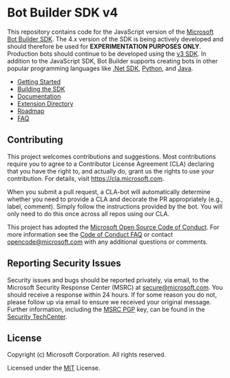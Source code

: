 # Bot Builder SDK v4
This repository contains code for the JavaScript version of the [Microsoft Bot Builder SDK](https://github.com/Microsoft/BotBuilder). The 4.x version of the SDK is being actively developed and should therefore be used for **EXPERIMENTATION PURPOSES ONLY**. Production bots should continue to be developed using the [v3 SDK](https://github.com/Microsoft/BotBuilder/tree/master/Node). In addition to the JavaScript SDK, Bot Builder supports creating bots in other popular programming languages like [.Net SDK](https://github.com/Microsoft/botbuilder-dotnet), [Python](https://github.com/Microsoft/botbuilder-python), and [Java](https://github.com/Microsoft/botbuilder-java).

- [Getting Started](https://github.com/Microsoft/botbuilder-js/wiki#getting-started)
- [Building the SDK](https://github.com/Microsoft/botbuilder-js/wiki/Building-the-SDK)
- [Documentation](https://github.com/Microsoft/botbuilder-js/wiki/Overview)
- [Extension Directory](https://github.com/Microsoft/botbuilder-js/wiki/Extension-Directory)
- [Roadmap](https://github.com/Microsoft/botbuilder-js/wiki/Roadmap)
- [FAQ](https://github.com/Microsoft/botbuilder-js/wiki/FAQ)

## Contributing

This project welcomes contributions and suggestions.  Most contributions require you to agree to a
Contributor License Agreement (CLA) declaring that you have the right to, and actually do, grant us
the rights to use your contribution. For details, visit https://cla.microsoft.com.

When you submit a pull request, a CLA-bot will automatically determine whether you need to provide
a CLA and decorate the PR appropriately (e.g., label, comment). Simply follow the instructions
provided by the bot. You will only need to do this once across all repos using our CLA.

This project has adopted the [Microsoft Open Source Code of Conduct](https://opensource.microsoft.com/codeofconduct/).
For more information see the [Code of Conduct FAQ](https://opensource.microsoft.com/codeofconduct/faq/) or
contact [opencode@microsoft.com](mailto:opencode@microsoft.com) with any additional questions or comments.

## Reporting Security Issues

Security issues and bugs should be reported privately, via email, to the Microsoft Security
Response Center (MSRC) at [secure@microsoft.com](mailto:secure@microsoft.com). You should
receive a response within 24 hours. If for some reason you do not, please follow up via
email to ensure we received your original message. Further information, including the
[MSRC PGP](https://technet.microsoft.com/en-us/security/dn606155) key, can be found in
the [Security TechCenter](https://technet.microsoft.com/en-us/security/default).

## License

Copyright (c) Microsoft Corporation. All rights reserved.

Licensed under the [MIT](https://github.com/Microsoft/vscode/blob/master/LICENSE.txt) License.

